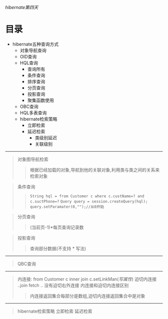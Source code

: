 *hibernate第四天*
# 目录
- hibernate五种查询方式
    - 对象导航查询
    - OID查询
    - HQL查询
        - 查询所有
        - 条件查询
        - 排序查询
        - 分页查询
        - 投影查询
        - 聚集函数使用
    - OBC查询
    - HQL多表查询
    - hibernate检索策略
        - 立即检索
        - 延迟检索
            - 类级别延迟
            - 关联级别 

-----
> 对象图导航检索
>> 根据已经加载的对象,导航到他的关联对象,利用类与类之间的关系来检索对象

> 条件查询
>> `String hql = from Customer c where c.custName=? and c.suctPhone=?`
`Query query = session.createQuery(hql);`
`query.setParamater(0,"");//从0开始` 

> 分页查询
>> (当前页-1)*每页查询记录数

> 投影查询
>> 查询部分数据(不支持 * 写法)
------
> QBC查询
------
> 内连接: from Customer c inner join c.setLinkMan(*写属性*)
> 迫切内连接 ..join fetch ..
> 没有迫切右外连接
> 内连接和迫切内连接区别
>> 内连接返回集合每部分是数组,迫切内连接返回集合中是对象
------
> hibernate检索策略
> 立即检索
> 延迟检索
